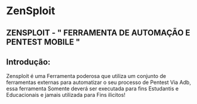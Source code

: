 # ZenSploit 
## ZENSPLOIT - " FERRAMENTA DE AUTOMAÇÃO  E PENTEST MOBILE "

## Introdução:
Zensploit é uma Ferramenta poderosa que utiliza um conjunto de ferramentas externas para automatizar o seu processo de Pentest Via Adb,
essa ferramenta Somente deverá ser executada para fins Estudantis e Educacionais e jamais utilizada para Fins iIicitos!
